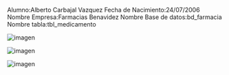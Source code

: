 Alumno:Alberto Carbajal Vazquez
Fecha de Nacimiento:24/07/2006
Nombre Empresa:Farmacias Benavidez
Nombre Base de datos:bd_farmacia
Nombre tabla:tbl_medicamento


![imagen](https://github.com/AlBETO128/Crud2/assets/143547229/d280f3b9-13db-4774-ab6c-02cc3e22845e)

![imagen](https://github.com/AlBETO128/Crud2/assets/143547229/1f219558-6840-4ccb-8847-1a4e3846af37)

![imagen](https://github.com/AlBETO128/Crud2/assets/143547229/bd81853c-74f3-4cdb-b63b-8c8f4ac18c5f)
